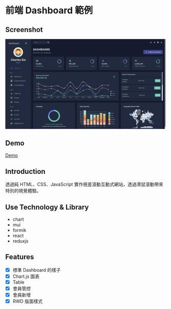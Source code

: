 # 前端 Dashboard 範例

## Screenshot

![alt cover](https://github.com/CharlesSin/Fake-Dashboard/blob/master/public/cover.jpg)

## Demo

[Demo](https://eugene-dashboard.netlify.app/)

## Introduction

透過純 HTML、CSS、JavaScript 實作視差滾動互動式網站，透過滑鼠滾動帶來特別的視覺體驗。

## Use Technology & Library

- chart
- mui
- formik
- react
- reduxjs

## Features

- [x] 標準 Dashboard 的樣子
- [x] Chart.js 圖表
- [x] Table 
- [x] 會員管控 
- [x] 會員新增 
- [x] RWD 版面樣式
